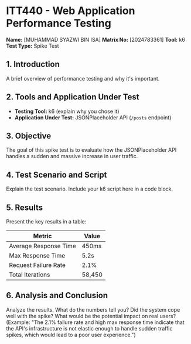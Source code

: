 # ITT440 - Web Application Performance Testing

**Name:** [MUHAMMAD SYAZWI BIN ISA]
**Matrix No:** [2024783361]
**Tool:** k6
**Test Type:** Spike Test

## 1. Introduction
A brief overview of performance testing and why it's important.

## 2. Tools and Application Under Test
- **Testing Tool:** k6 (explain why you chose it)
- **Application Under Test:** JSONPlaceholder API (`/posts` endpoint)

## 3. Objective
The goal of this spike test is to evaluate how the JSONPlaceholder API handles a sudden and massive increase in user traffic.

## 4. Test Scenario and Script
Explain the test scenario. Include your k6 script here in a code block.

## 5. Results
Present the key results in a table:

| Metric                | Value  |
| --------------------- | ------ |
| Average Response Time | 450ms  |
| Max Response Time     | 5.2s   |
| Request Failure Rate  | 2.1%   |
| Total Iterations      | 58,450 |

## 6. Analysis and Conclusion
Analyze the results. What do the numbers tell you? Did the system cope well with the spike? What would be the potential impact on real users?
(Example: "The 2.1% failure rate and high max response time indicate that the API's infrastructure is not elastic enough to handle sudden traffic spikes, which would lead to a poor user experience.")
